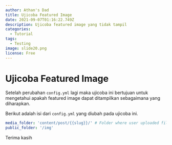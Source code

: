 ```yaml
---
author: Athan's Dad
title: Ujicoba Featured Image
date: 2021-09-07T01:16:22.749Z
description: Ujicoba featured image yang tidak tampil
categories:
  - Tutorial
tags:
  - Testing
image: slide20.png
license: Free
---
```

# Ujicoba Featured Image

Setelah perubahan `config.yml` lagi maka ujicoba ini bertujuan untuk mengetahui apakah featured image dapat ditampilkan sebagaimana yang diharapkan. 

Berikut adalah isi dari `config.yml` yang diubah pada ujicoba ini.



```yaml
media_folder: 'content/post/{{slug}}/' # Folder where user uploaded files should go
public_folder: '/img'

```

Terima kasih
